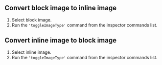 ## Convert block image to inline image

1. Select block image.
1. Run the `'toggleImageType'` command from the inspector commands list.

## Convert inline image to block image

1. Select inline image.
1. Run the `'toggleImageType'` command from the inspector commands list.

